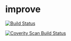 # improve

[![Build Status](https://secure.travis-ci.org/rvantonder/improve.png?branch=master)](http://travis-ci.org/rvantonder/improve)

<a href="https://scan.coverity.com/projects/rvantonder-improve">
  <img alt="Coverity Scan Build Status"
       src="https://scan.coverity.com/projects/15121/badge.svg"/>
</a>
